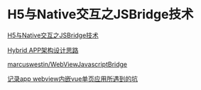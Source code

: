 # H5与Native交互之JSBridge技术

[H5与Native交互之JSBridge技术](https://tech.youzan.com/jsbridge/)

[Hybrid APP架构设计思路](http://www.tuicool.com/articles/yeeABzJ)

[marcuswestin/WebViewJavascriptBridge](https://github.com/marcuswestin/WebViewJavascriptBridge)

[记录app webview内嵌vue单页应用所遇到的坑](http://www.jianshu.com/p/92fdaf0a8a9f)

